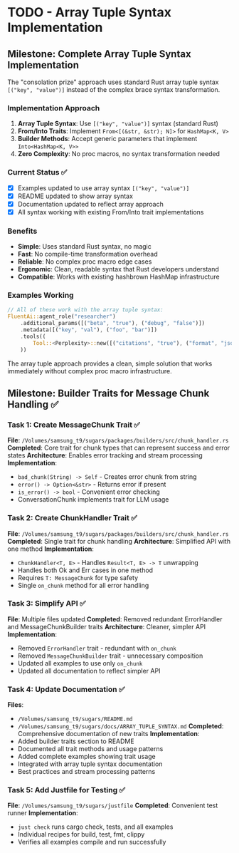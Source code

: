 # TODO - Array Tuple Syntax Implementation

## Milestone: Complete Array Tuple Syntax Implementation

The "consolation prize" approach uses standard Rust array tuple syntax `[("key", "value")]` instead of the complex brace syntax transformation.

### Implementation Approach

1. **Array Tuple Syntax**: Use `[("key", "value")]` syntax (standard Rust)
2. **From/Into Traits**: Implement `From<[(&str, &str); N]>` for `HashMap<K, V>`
3. **Builder Methods**: Accept generic parameters that implement `Into<HashMap<K, V>>`
4. **Zero Complexity**: No proc macros, no syntax transformation needed

### Current Status ✅

- [x] Examples updated to use array syntax `[("key", "value")]`
- [x] README updated to show array syntax
- [x] Documentation updated to reflect array approach
- [x] All syntax working with existing From/Into trait implementations

### Benefits

- **Simple**: Uses standard Rust syntax, no magic
- **Fast**: No compile-time transformation overhead  
- **Reliable**: No complex proc macro edge cases
- **Ergonomic**: Clean, readable syntax that Rust developers understand
- **Compatible**: Works with existing hashbrown HashMap infrastructure

### Examples Working

```rust
// All of these work with the array tuple syntax:
FluentAi::agent_role("researcher")
    .additional_params([("beta", "true"), ("debug", "false")])
    .metadata([("key", "val"), ("foo", "bar")])
    .tools((
        Tool::<Perplexity>::new([("citations", "true"), ("format", "json")]),
    ))
```

The array tuple approach provides a clean, simple solution that works immediately without complex proc macro infrastructure.

## Milestone: Builder Traits for Message Chunk Handling ✅

### Task 1: Create MessageChunk Trait ✅
**File**: `/Volumes/samsung_t9/sugars/packages/builders/src/chunk_handler.rs`
**Completed**: Core trait for chunk types that can represent success and error states
**Architecture**: Enables error tracking and stream processing
**Implementation**:
- `bad_chunk(String) -> Self` - Creates error chunk from string
- `error() -> Option<&str>` - Returns error if present
- `is_error() -> bool` - Convenient error checking
- ConversationChunk implements trait for LLM usage

### Task 2: Create ChunkHandler Trait ✅
**File**: `/Volumes/samsung_t9/sugars/packages/builders/src/chunk_handler.rs`
**Completed**: Single trait for chunk handling
**Architecture**: Simplified API with one method
**Implementation**:
- `ChunkHandler<T, E>` - Handles `Result<T, E> -> T` unwrapping
- Handles both Ok and Err cases in one method
- Requires `T: MessageChunk` for type safety
- Single `on_chunk` method for all error handling

### Task 3: Simplify API ✅
**File**: Multiple files updated
**Completed**: Removed redundant ErrorHandler and MessageChunkBuilder traits
**Architecture**: Cleaner, simpler API
**Implementation**:
- Removed `ErrorHandler` trait - redundant with `on_chunk`
- Removed `MessageChunkBuilder` trait - unnecessary composition
- Updated all examples to use only `on_chunk`
- Updated all documentation to reflect simpler API

### Task 4: Update Documentation ✅
**Files**: 
- `/Volumes/samsung_t9/sugars/README.md`
- `/Volumes/samsung_t9/sugars/docs/ARRAY_TUPLE_SYNTAX.md`
**Completed**: Comprehensive documentation of new traits
**Implementation**:
- Added builder traits section to README
- Documented all trait methods and usage patterns
- Added complete examples showing trait usage
- Integrated with array tuple syntax documentation
- Best practices and stream processing patterns

### Task 5: Add Justfile for Testing ✅
**File**: `/Volumes/samsung_t9/sugars/justfile`
**Completed**: Convenient test runner
**Implementation**:
- `just check` runs cargo check, tests, and all examples
- Individual recipes for build, test, fmt, clippy
- Verifies all examples compile and run successfully